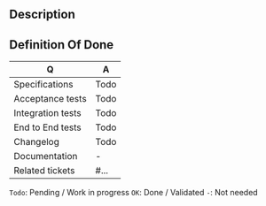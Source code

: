 ## Description

<!--
- Please fill in this template according to the PR you're about to submit.
- Replace this comment by a description of what your PR is solving.
- Bug fixes must be submitted against the lowest branch where they apply
  (lowest branches are regularly merged to upper ones so they get the fixes too).
- Features and deprecations must be submitted against the master branch.
-->

## Definition Of Done

| Q                 | A
| ------------------| ---
| Specifications    | Todo
| Acceptance tests  | Todo
| Integration tests | Todo
| End to End tests  | Todo
| Changelog         | Todo
| Documentation     | -
| Related tickets   | #... <!-- #-prefixed issue number(s), if any -->

`Todo`: Pending / Work in progress
`OK`: Done / Validated
`-`: Not needed
